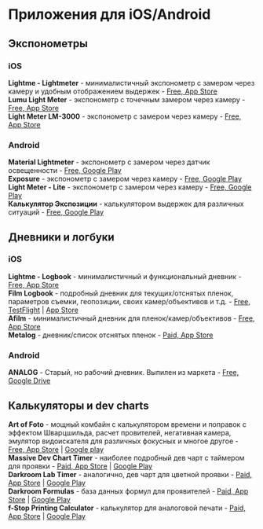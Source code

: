 # Приложения для iOS/Android

## Экспонометры
### iOS
**Lightme - Lightmeter** - минималистичный экспонометр с замером через камеру и удобным отображением выдержек - [Free, App Store](https://apps.apple.com/us/app/lightme-lightmeter/id1509033790)   
**Lumu Light Meter** - экспонометр с точечным замером через камеру - [Free, App Store](https://apps.apple.com/app/lumu-light-meter/id730969737)  
**Light Meter LM-3000** - экспонометр c замером через камеру - [Free, App Store](https://apps.apple.com/app/apple-store/id1554264761)  

### Android
**Material Lightmeter** - экспонометр с замером через датчик освещенности - [Free, Google Play](https://play.google.com/store/apps/details?id=com.vodemn.lightmeter)  
**Exposure** - экспонометр с замером через камеру - [Free, Google Play](https://play.google.com/store/apps/details?id=ru.chetverikov.exposure)  
**Light Meter - Lite** - экспонометр с замером через камеру - [Free, Google Play](https://play.google.com/store/apps/details?id=com.willblaschko.android.lightmeterv2.free)   
**Калькулятор Экспозиции** - калькулятором выдержек для различных ситуаций - [Free, Google Play](https://play.google.com/store/apps/details?id=com.quicosoft.exposurecalculator.app)  

## Дневники и логбуки
### iOS
**Lightme - Logbook** - минималистичный и функциональный дневник - [Free, App Store](https://apps.apple.com/us/app/lightme-logbook/id1544518308)   
**Film Logbook** - подробный дневник для текущих/отснятых пленок, параметров съемки, геопозиции, своих камер/объективов и т.д. - [Free, TestFlight](https://testflight.apple.com/join/fV4oQYJD) | [App Store](https://apps.apple.com/us/app/film-logbook/id1520402017)  
**Afilm** - минималистичный дневник для пленок/камер/объективов - [Free, App Store](https://apps.apple.com/us/app/afilm/id1547837989)   
**Metalog** - дневник/список отснятых пленок - [Paid, App Store](https://apps.apple.com/us/app/metalog/id1475309518)


### Android
**ANALOG** - Старый, но рабочий дневник. Выпилен из маркета - [Free, Google Drive](https://drive.google.com/file/d/1Rx7IQ71kxspPhhPovaCTeFM0UDHHS2rr/view?usp=share_link)

## Калькуляторы и dev charts 

**Art of Foto** - мощный комбайн с калькулятором времени и поправок с эффектом Шварцшильда, расчет провителей, негативная камера, эмулятор видоискателя для различных фокусных и многое другое - [Free, App Store](https://apps.apple.com/us/app/art-of-foto/id1440728210) | [Google play](https://play.google.com/store/apps/details?id=com.appomobi.artoffoto)  
**Massive Dev Chart Timer** - наиболее подробный дев чарт с таймером для проявки - [Paid, App Store](https://apps.apple.com/us/app/massive-dev-chart-timer/id402405770) | [Google Play](https://play.google.com/store/apps/details?id=com.digitaltruth.mdc)    
**Darkroom Lab Timer** - аналогично, дев чарт для цветной проявки - [Paid, App Store](https://apps.apple.com/us/app/darkroom-lab-timer/id1020149692) | [Google Play](https://play.google.com/store/apps/details?id=com.digitaltruth.dlt)   
**Darkroom Formulas** - база данных формул для проявителей - [Paid, App Store](https://apps.apple.com/us/app/darkroom-formulas/id807461207) | [Google Play](https://play.google.com/store/apps/details?id=com.drf.formulas)  
**f-Stop Printing Calculator** - калькулятор для аналоговой печати - [Paid, App Store](https://apps.apple.com/ru/app/f-stop-printing-calculator/id858392735) | [Google Play](https://play.google.com/store/apps/details?id=com.digitaltruth.fstop)  
